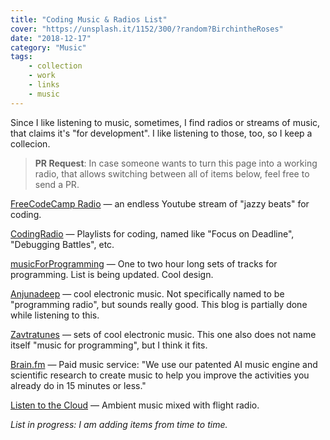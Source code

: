 ```yaml
---
title: "Coding Music & Radios List"
cover: "https://unsplash.it/1152/300/?random?BirchintheRoses"
date: "2018-12-17"
category: "Music"
tags:
    - collection
    - work
    - links
    - music
---
```


Since I like listening to music, sometimes, I find radios or streams of music, that claims it's "for development". I like listening to those, too, so I keep a collecion.

> **PR Request**: In case someone wants to turn this page into a working radio, that allows switching between all of items below, feel free to send a PR.

[FreeCodeCamp Radio](https://www.youtube.com/watch?v=vAKtNV8KcWg) — an endless Youtube stream of "jazzy beats" for coding.

[CodingRadio](https://codingradio.xyz) — Playlists for coding, named like "Focus on Deadline", "Debugging Battles", etc.

[musicForProgramming](https://musicforprogramming.net) — One to two hour long sets of tracks for programming. List is being updated. Cool design.

[Anjunadeep](https://soundcloud.com/anjunadeep) — cool electronic music. Not specifically named to be "programming radio", but sounds really good. This blog is partially done while listening to this.

[Zavtratunes](https://zavtracast.ru/tunes) — sets of cool electronic music. This one also does not name itself "music for programming", but I think it fits.

[Brain.fm](https://brain.fm) — Paid music service: "We use our patented AI music engine and scientific research to create music to help you improve the activities you already do in 15 minutes or less."

[Listen to the Cloud](http://listentothe.cloud) — Ambient music mixed with flight radio.

_List in progress: I am adding items from time to time._
